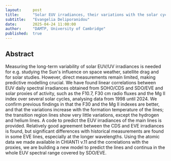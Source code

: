 ```yaml
---
layout:     post
title:      "Solar EUV irradiances, their variations with the solar cycle and a new model"
subtitle:   "Evangelia Deliporanidou"
date:       2025-04-24 11:00:00
author:     "DAMTP, University of Cambridge"
published:  true
---
```


## Abstract
Measuring the long-term variability of solar EUV/UV irradiances is needed for e.g. studying the Sun's influence on space weather, satellite drag and for solar studies. However, direct measurements remain limited, making predictive modelling crucial. We have found linear correlations between EUV daily spectral irradiances obtained from SOHO/CDS and SDO/EVE and solar proxies of activity, such as the F10.7,  F30 cm radio fluxes and the Mg II index over several solar cycles, analysing data from 1998 until 2024. We confirm previous findings in that the F30 and the Mg II indexes are better, and that the variations increase with the formation temperature of the lines; the transition region lines show very little variations, except the hydrogen and helium lines. A code to predict the EUV irradiances of the main lines is provided. Relatively good agreement between the CDS and EVE irradiances is found, but significant differences with historical measurements are found in some EVE lines, especially at the longer wavelengths. Using the atomic data we made available in CHIANTI v.11 and the correlations with the proxies, we are building a new model to predict the lines and continua in the whole EUV spectral range covered by SDO/EVE.
